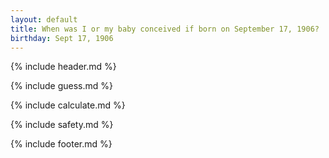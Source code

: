 ```yaml
---
layout: default
title: When was I or my baby conceived if born on September 17, 1906?
birthday: Sept 17, 1906
---
```


{% include header.md %}

{% include guess.md %}

{% include calculate.md %}

{% include safety.md %}

{% include footer.md %}



